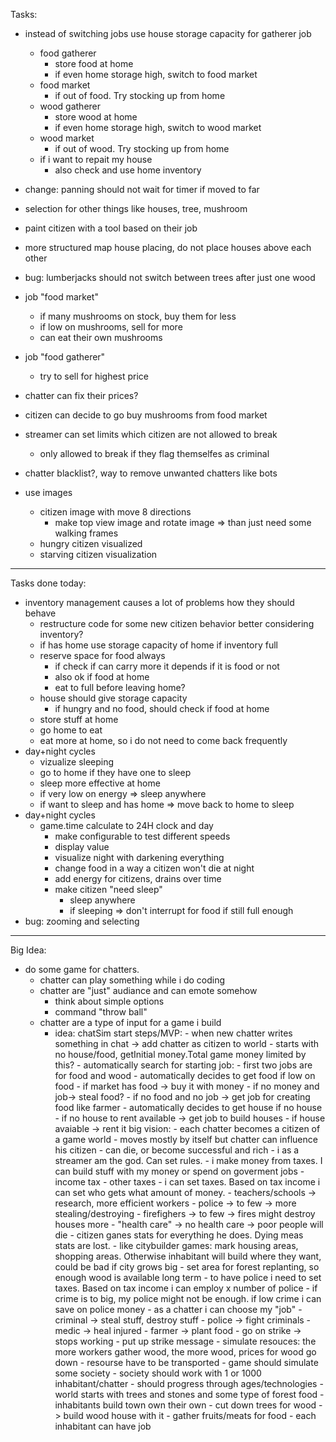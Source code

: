 Tasks:
- instead of switching jobs use house storage capacity for gatherer job
    - food gatherer
        - store food at home
        - if even home storage high, switch to food market
    - food market  
        - if out of food. Try stocking up from home
    - wood gatherer
        - store wood at home
        - if even home storage high, switch to wood market
    - wood market
        - if out of wood. Try stocking up from home
    - if i want to repait my house
        - also check and use home inventory
- change: panning should not wait for timer if moved to far
- selection for other things like houses, tree, mushroom
- paint citizen with a tool based on their job
- more structured map house placing, do not place houses above each other
- bug: lumberjacks should not switch between trees after just one wood
- job "food market"
    - if many mushrooms on stock, buy them for less
    - if low on mushrooms, sell for more
    - can eat their own mushrooms
- job "food gatherer"
    - try to sell for highest price
- chatter can fix their prices?
- citizen can decide to go buy mushrooms from food market
- streamer can set limits which citizen are not allowed to break
    - only allowed to break if they flag themselfes as criminal
- chatter blacklist?, way to remove unwanted chatters like bots

- use images
    - citizen image with move 8 directions
        - make top view image and rotate image => than just need some walking frames
    - hungry citizen visualized
    - starving citizen visualization

---------------------------------------------------
Tasks done today:
- inventory management causes a lot of problems how they should behave
    - restructure code for some new citizen behavior better considering inventory?
    - if has home use storage capacity of home if inventory full
    - reserve space for food always
        - if check if can carry more it depends if it is food or not
        - also ok if food at home
        - eat to full before leaving home?
    - house should give storage capacity
        - if hungry and no food, should check if food at home
    - store stuff at home
    - go home to eat
    - eat more at home, so i do not need to come back frequently
- day+night cycles
    - vizualize sleeping
    - go to home if they have one to sleep
    - sleep more effective at home
    - if very low on energy => sleep anywhere
    - if want to sleep and has home => move back to home to sleep
- day+night cycles
    - game.time calculate to  24H clock and day
        - make configurable to test different speeds
        - display value
        - visualize night with darkening everything
        - change food in a way a citizen won't die at night
        - add energy for citizens, drains over time
        - make citizen "need sleep"
            - sleep anywhere
            - if sleeping => don't interrupt for food if still full enough
- bug: zooming and selecting



--------------------------------------------------
Big Idea:
- do some game for chatters.
    - chatter can play something while i do coding
    - chatter are "just" audiance and can emote somehow
        - think about simple options
        - command "throw ball"
    - chatter are a type of input for a game i build
        - idea: chatSim
            start steps/MVP:
                - when new chatter writes something in chat -> add chatter as citizen to world
                    - starts with no house/food, getInitial money.Total game money limited by this?
                    - automatically search for starting job:
                        - first two jobs are for food and wood
                - automatically decides to get food if low on food
                    - if market has food -> buy it with money
                        - if no money and job-> steal food?
                    - if no food and no job -> get job for creating food like farmer
                - automatically decides to get house if no house
                    - if no house to rent available -> get job to build houses
                    - if house avaiable -> rent it
            big vision:
                - each chatter becomes a citizen of a game world
                    - moves mostly by itself but chatter can influence his citizen
                    - can die, or become successful and rich
                - i as a streamer am the god. Can set rules. 
                    - i make money from taxes. I can build stuff with my money or spend on goverment jobs
                        - income tax
                        - other taxes
                    - i can set taxes. Based on tax income i can set who gets what amount of money.
                        - teachers/schools -> research, more efficient workers
                        - police  -> to few -> more stealing/destroying
                        - firefighers -> to few -> fires might destroy houses more
                        - "health care" -> no health care -> poor people will die
                                - citizen ganes stats for everything he does. Dying meas stats are lost. 
                    - like citybuilder games: mark housing areas, shopping areas. Otherwise inhabitant will build where they want, could be bad if city grows big
                    - set area for forest replanting, so enough wood is available long term
                    - to have police i need to set taxes. Based on tax income i can employ x number of police
                        - if crime is to big, my police might not be enough. if low crime i can save on police money
                - as a chatter i can choose my "job"
                    - criminal -> steal stuff, destroy stuff
                    - police -> fight criminals
                    - medic -> heal injured
                    - farmer -> plant food
                    - go on strike -> stops working
                        - put up strike message
                - simulate resouces: the more workers gather wood, the more wood, prices for wood go down
                    - resourse have to be transported
                - game should simulate some society
                - society should work with 1 or 1000 inhabitant/chatter
                - should progress through ages/technologies
                - world starts with trees and stones and some type of forest food
                - inhabitants build town own their own
                    - cut down trees for wood -> build wood house with it
                    - gather fruits/meats for food
                    - each inhabitant can have job


